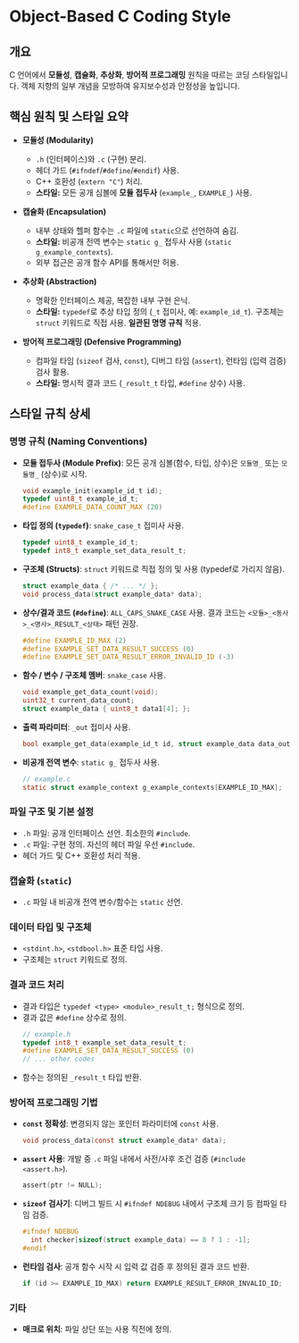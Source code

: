 # Object-Based C Coding Style

## 개요

C 언어에서 **모듈성**, **캡슐화**, **추상화**, **방어적 프로그래밍** 원칙을 따르는 코딩 스타일입니다. 객체 지향의 일부 개념을 모방하여 유지보수성과 안정성을 높입니다.

## 핵심 원칙 및 스타일 요약

*   **모듈성 (Modularity)**
    *   `.h` (인터페이스)와 `.c` (구현) 분리.
    *   헤더 가드 (`#ifndef`/`#define`/`#endif`) 사용.
    *   C++ 호환성 (`extern "C"`) 처리.
    *   **스타일:** 모든 공개 심볼에 **모듈 접두사** (`example_`, `EXAMPLE_`) 사용.

*   **캡슐화 (Encapsulation)**
    *   내부 상태와 헬퍼 함수는 `.c` 파일에 `static`으로 선언하여 숨김.
    *   **스타일:** 비공개 전역 변수는 `static g_` 접두사 사용 (`static g_example_contexts`).
    *   외부 접근은 공개 함수 API를 통해서만 허용.

*   **추상화 (Abstraction)**
    *   명확한 인터페이스 제공, 복잡한 내부 구현 은닉.
    *   **스타일:** `typedef`로 추상 타입 정의 (`_t` 접미사, 예: `example_id_t`). 구조체는 `struct` 키워드로 직접 사용. **일관된 명명 규칙** 적용.

*   **방어적 프로그래밍 (Defensive Programming)**
    *   컴파일 타임 (`sizeof` 검사, `const`), 디버그 타임 (`assert`), 런타임 (입력 검증) 검사 활용.
    *   **스타일:** 명시적 결과 코드 (`_result_t` 타입, `#define` 상수) 사용.

## 스타일 규칙 상세

### 명명 규칙 (Naming Conventions)

*   **모듈 접두사 (Module Prefix)**: 모든 공개 심볼(함수, 타입, 상수)은 `모듈명_` 또는 `모듈명_` (상수)로 시작.
    ```c
    void example_init(example_id_t id);
    typedef uint8_t example_id_t;
    #define EXAMPLE_DATA_COUNT_MAX (20)
    ```
*   **타입 정의 (`typedef`)**: `snake_case_t` 접미사 사용.
    ```c
    typedef uint8_t example_id_t;
    typedef int8_t example_set_data_result_t;
    ```
*   **구조체 (Structs)**: `struct` 키워드로 직접 정의 및 사용 (typedef로 가리지 않음).
    ```c
    struct example_data { /* ... */ };
    void process_data(struct example_data* data);
    ```
*   **상수/결과 코드 (`#define`)**: `ALL_CAPS_SNAKE_CASE` 사용. 결과 코드는 `<모듈>_<동사>_<명사>_RESULT_<상태>` 패턴 권장.
    ```c
    #define EXAMPLE_ID_MAX (2)
    #define EXAMPLE_SET_DATA_RESULT_SUCCESS (0)
    #define EXAMPLE_SET_DATA_RESULT_ERROR_INVALID_ID (-3)
    ```
*   **함수 / 변수 / 구조체 멤버**: `snake_case` 사용.
    ```c
    void example_get_data_count(void);
    uint32_t current_data_count;
    struct example_data { uint8_t data1[4]; };
    ```
*   **출력 파라미터**: `_out` 접미사 사용.
    ```c
    bool example_get_data(example_id_t id, struct example_data data_out[]);
    ```
*   **비공개 전역 변수**: `static g_` 접두사 사용.
    ```c
    // example.c
    static struct example_context g_example_contexts[EXAMPLE_ID_MAX];
    ```

### 파일 구조 및 기본 설정

*   `.h` 파일: 공개 인터페이스 선언. 최소한의 `#include`.
*   `.c` 파일: 구현 정의. 자신의 헤더 파일 우선 `#include`.
*   헤더 가드 및 C++ 호환성 처리 적용.

### 캡슐화 (`static`)

*   `.c` 파일 내 비공개 전역 변수/함수는 `static` 선언.

### 데이터 타입 및 구조체

*   `<stdint.h>`, `<stdbool.h>` 표준 타입 사용.
*   구조체는 `struct` 키워드로 정의.

### 결과 코드 처리

*   결과 타입은 `typedef <type> <module>_result_t;` 형식으로 정의.
*   결과 값은 `#define` 상수로 정의.
    ```c
    // example.h
    typedef int8_t example_set_data_result_t;
    #define EXAMPLE_SET_DATA_RESULT_SUCCESS (0)
    // ... other codes
    ```
*   함수는 정의된 `_result_t` 타입 반환.

### 방어적 프로그래밍 기법

*   **`const` 정확성**: 변경되지 않는 포인터 파라미터에 `const` 사용.
    ```c
    void process_data(const struct example_data* data);
    ```
*   **`assert` 사용**: 개발 중 `.c` 파일 내에서 사전/사후 조건 검증 (`#include <assert.h>`).
    ```c
    assert(ptr != NULL);
    ```
*   **`sizeof` 검사기**: 디버그 빌드 시 `#ifndef NDEBUG` 내에서 구조체 크기 등 컴파일 타임 검증.
    ```c
    #ifndef NDEBUG
      int checker[sizeof(struct example_data) == 8 ? 1 : -1];
    #endif
    ```
*   **런타임 검사**: 공개 함수 시작 시 입력 값 검증 후 정의된 결과 코드 반환.
    ```c
    if (id >= EXAMPLE_ID_MAX) return EXAMPLE_RESULT_ERROR_INVALID_ID;
    ```

### 기타

*   **매크로 위치**: 파일 상단 또는 사용 직전에 정의.